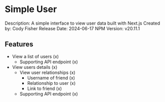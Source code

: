 
# Simple User
Description: A simple interface to view user data built with Next.js
Created by: Cody Fisher
Release Date: 2024-06-17
NPM Version: v20.11.1


## Features
- View a list of users (x)
  - Supporting API endpoint (x)
- View users details (x)
  - View user relationships (x)
    - Username of friend (x)
    - Relationship to user (x)
    - Link to friend (x)
  - Supporting API endpoint (x)




